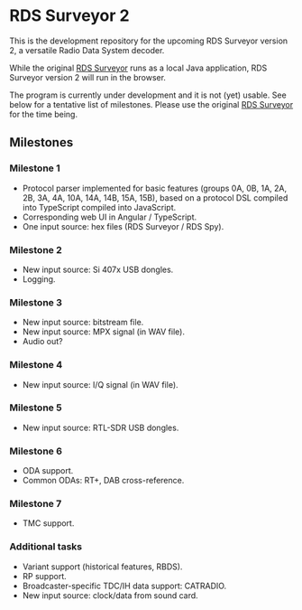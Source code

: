 RDS Surveyor 2
==============

This is the development repository for the upcoming RDS Surveyor version 2, a versatile Radio Data System decoder.

While the original [RDS Surveyor](https://rds-surveyor.jacquet.xyz/) runs as a local Java application, RDS Surveyor version 2 will run in the browser.

The program is currently under development and it is not (yet) usable. See below for a tentative list of milestones. Please use the original [RDS Surveyor](https://rds-surveyor.jacquet.xyz/) for the time being.

## Milestones

### Milestone 1

* Protocol parser implemented for basic features (groups 0A, 0B, 1A, 2A, 2B, 3A, 4A, 10A, 14A, 14B, 15A, 15B), based on a protocol DSL compiled into TypeScript compiled into JavaScript.
* Corresponding web UI in Angular / TypeScript.
* One input source: hex files (RDS Surveyor / RDS Spy).

### Milestone 2

* New input source: Si 407x USB dongles.
* Logging.

### Milestone 3

* New input source: bitstream file.
* New input source: MPX signal (in WAV file).
* Audio out?

### Milestone 4

* New input source: I/Q signal (in WAV file).

### Milestone 5

* New input source: RTL-SDR USB dongles.

### Milestone 6

* ODA support.
* Common ODAs: RT+, DAB cross-reference.

### Milestone 7

* TMC support.

### Additional tasks

* Variant support (historical features, RBDS).
* RP support.
* Broadcaster-specific TDC/IH data support: CATRADIO.
* New input source: clock/data from sound card.